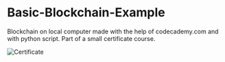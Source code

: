 # Basic-Blockchain-Example
Blockchain on local computer made with the help of codecademy.com and with python script.  Part of a small certificate course.

![Certificate](../Basic-Blockchain-Example/certificate.png)




